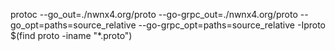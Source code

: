 protoc --go_out=./nwnx4.org/proto --go-grpc_out=./nwnx4.org/proto --go_opt=paths=source_relative --go-grpc_opt=paths=source_relative -Iproto $(find proto -iname "*.proto")